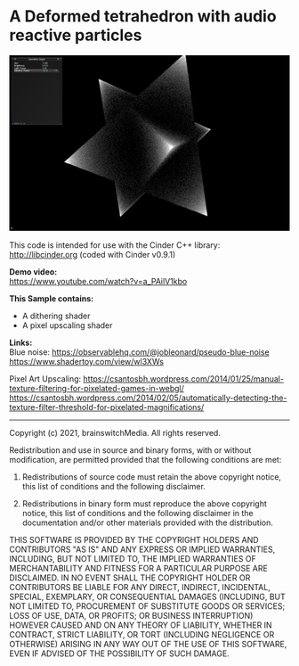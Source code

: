 # A Deformed tetrahedron with audio reactive particles

![Dithering](https://github.com/brainswitchMedia/Cinder-Samples/blob/master/dithering/picreadme.jpg)

This code is intended for use with the Cinder C++ library: http://libcinder.org (coded with Cinder v0.9.1)

**Demo video:**  
https://www.youtube.com/watch?v=a_PAilV1kbo

**This Sample contains:**  
* A dithering shader
* A pixel upscaling shader

**Links:**  
Blue noise:
https://observablehq.com/@jobleonard/pseudo-blue-noise
https://www.shadertoy.com/view/wl3XWs

Pixel Art Upscaling:
https://csantosbh.wordpress.com/2014/01/25/manual-texture-filtering-for-pixelated-games-in-webgl/
https://csantosbh.wordpress.com/2014/02/05/automatically-detecting-the-texture-filter-threshold-for-pixelated-magnifications/

----------------------------------------------------------------------------------

Copyright (c) 2021, brainswitchMedia. All rights reserved.

Redistribution and use in source and binary forms, with or without
modification, are permitted provided that the following conditions are met:

1. Redistributions of source code must retain the above copyright notice, this
   list of conditions and the following disclaimer.

2. Redistributions in binary form must reproduce the above copyright notice,
   this list of conditions and the following disclaimer in the documentation
   and/or other materials provided with the distribution.

THIS SOFTWARE IS PROVIDED BY THE COPYRIGHT HOLDERS AND CONTRIBUTORS "AS IS"
AND ANY EXPRESS OR IMPLIED WARRANTIES, INCLUDING, BUT NOT LIMITED TO, THE
IMPLIED WARRANTIES OF MERCHANTABILITY AND FITNESS FOR A PARTICULAR PURPOSE ARE
DISCLAIMED. IN NO EVENT SHALL THE COPYRIGHT HOLDER OR CONTRIBUTORS BE LIABLE
FOR ANY DIRECT, INDIRECT, INCIDENTAL, SPECIAL, EXEMPLARY, OR CONSEQUENTIAL
DAMAGES (INCLUDING, BUT NOT LIMITED TO, PROCUREMENT OF SUBSTITUTE GOODS OR
SERVICES; LOSS OF USE, DATA, OR PROFITS; OR BUSINESS INTERRUPTION) HOWEVER
CAUSED AND ON ANY THEORY OF LIABILITY, WHETHER IN CONTRACT, STRICT LIABILITY,
OR TORT (INCLUDING NEGLIGENCE OR OTHERWISE) ARISING IN ANY WAY OUT OF THE USE
OF THIS SOFTWARE, EVEN IF ADVISED OF THE POSSIBILITY OF SUCH DAMAGE.
